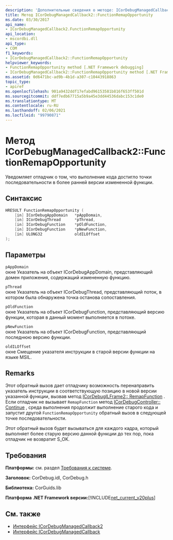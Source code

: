 ```yaml
---
description: 'Дополнительные сведения о методе: ICorDebugManagedCallback2:: FunctionRemapOpportunity'
title: Метод ICorDebugManagedCallback2::FunctionRemapOpportunity
ms.date: 03/30/2017
api_name:
- ICorDebugManagedCallback2.FunctionRemapOpportunity
api_location:
- mscordbi.dll
api_type:
- COM
f1_keywords:
- ICorDebugManagedCallback2::FunctionRemapOpportunity
helpviewer_keywords:
- FunctionRemapOpportunity method [.NET Framework debugging]
- ICorDebugManagedCallback2::FunctionRemapOpportunity method [.NET Framework debugging]
ms.assetid: 0d6471bc-ad9b-4b1d-a307-c10443918863
topic_type:
- apiref
ms.openlocfilehash: 901a9432ddf17efabd96153581b816f653ff501d
ms.sourcegitcommit: ddf7edb67715a5b9a45e3dd44536dabc153c1de0
ms.translationtype: MT
ms.contentlocale: ru-RU
ms.lasthandoff: 02/06/2021
ms.locfileid: "99790871"
---
```

# <a name="icordebugmanagedcallback2functionremapopportunity-method"></a>Метод ICorDebugManagedCallback2::FunctionRemapOpportunity

Уведомляет отладчик о том, что выполнение кода достигло точки последовательности в более ранней версии измененной функции.  
  
## <a name="syntax"></a>Синтаксис  
  
```cpp  
HRESULT FunctionRemapOpportunity (  
    [in] ICorDebugAppDomain   *pAppDomain,  
    [in] ICorDebugThread      *pThread,  
    [in] ICorDebugFunction    *pOldFunction,  
    [in] ICorDebugFunction    *pNewFunction,  
    [in] ULONG32              oldILOffset  
);  
```  
  
## <a name="parameters"></a>Параметры  

 `pAppDomain`  
 окне Указатель на объект ICorDebugAppDomain, представляющий домен приложения, содержащий измененную функцию.  
  
 `pThread`  
 окне Указатель на объект ICorDebugThread, представляющий поток, в котором была обнаружена точка останова сопоставления.  
  
 `pOldFunction`  
 окне Указатель на объект ICorDebugFunction, представляющий версию функции, которая в данный момент выполняется в потоке.  
  
 `pNewFunction`  
 окне Указатель на объект ICorDebugFunction, представляющий последнюю версию функции.  
  
 `oldILOffset`  
 окне Смещение указателя инструкции в старой версии функции на языке MSIL.  
  
## <a name="remarks"></a>Remarks  

 Этот обратный вызов дает отладчику возможность перенаправить указатель инструкции в соответствующую позицию в новой версии указанной функции, вызвав метод [ICorDebugILFrame2:: RemapFunction](icordebugilframe2-remapfunction-method.md) . Если отладчик не вызывает `RemapFunction` метод [ICorDebugController:: Continue](icordebugcontroller-continue-method.md) , среда выполнения продолжит выполнение старого кода и запустит другой `FunctionRemapOpportunity` обратный вызов в следующей точке последовательности.  
  
 Этот обратный вызов будет вызываться для каждого кадра, который выполняет более старую версию данной функции до тех пор, пока отладчик не возвратит S_OK.  
  
## <a name="requirements"></a>Требования  

 **Платформы:** см. раздел [Требования к системе](../../get-started/system-requirements.md).  
  
 **Заголовок:** CorDebug.idl, CorDebug.h  
  
 **Библиотека:** CorGuids.lib  
  
 **Платформа .NET Framework версии:**[!INCLUDE[net_current_v20plus](../../../../includes/net-current-v20plus-md.md)]  
  
## <a name="see-also"></a>См. также

- [Интерфейс ICorDebugManagedCallback2](icordebugmanagedcallback2-interface.md)
- [Интерфейс ICorDebugManagedCallback](icordebugmanagedcallback-interface.md)
